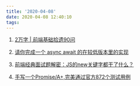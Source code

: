 ```yaml
---
title: '2020-04-08'
date: 2020-04-08 12:40:10
tags:
---
```


1. [2万字 | 前端基础拾遗90问](https://juejin.im/post/5e8b261ae51d4546c0382ab4)

2. [请你完成一个 async await 的在较低版本里的实现](https://juejin.im/post/5e8c42676fb9a03c7b3046c4)

3. [前端经典面试题解密：JS的new关键字都干了什么？](https://juejin.im/post/5e8d1ed451882573c85ad5d5)

4. [手写一个Promise/A+,完美通过官方872个测试用例](https://juejin.im/post/5e8bec156fb9a03c4d40f4bc)